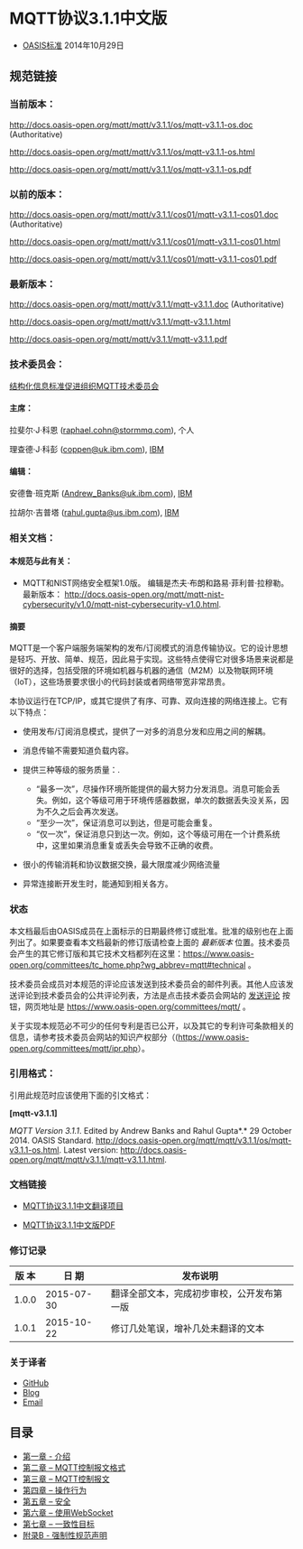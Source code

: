 # MQTT协议3.1.1中文版

* [OASIS标准](https://www.oasis-open.org/committees/mqtt/) 2014年10月29日

## 规范链接

### 当前版本：

<http://docs.oasis-open.org/mqtt/mqtt/v3.1.1/os/mqtt-v3.1.1-os.doc> (Authoritative)

<http://docs.oasis-open.org/mqtt/mqtt/v3.1.1/os/mqtt-v3.1.1-os.html>

<http://docs.oasis-open.org/mqtt/mqtt/v3.1.1/os/mqtt-v3.1.1-os.pdf>

### 以前的版本：

<http://docs.oasis-open.org/mqtt/mqtt/v3.1.1/cos01/mqtt-v3.1.1-cos01.doc> (Authoritative)

<http://docs.oasis-open.org/mqtt/mqtt/v3.1.1/cos01/mqtt-v3.1.1-cos01.html>

<http://docs.oasis-open.org/mqtt/mqtt/v3.1.1/cos01/mqtt-v3.1.1-cos01.pdf>

### 最新版本：

<http://docs.oasis-open.org/mqtt/mqtt/v3.1.1/mqtt-v3.1.1.doc> (Authoritative)

<http://docs.oasis-open.org/mqtt/mqtt/v3.1.1/mqtt-v3.1.1.html>

<http://docs.oasis-open.org/mqtt/mqtt/v3.1.1/mqtt-v3.1.1.pdf>

### 技术委员会：

[结构化信息标准促进组织MQTT技术委员会](https://www.oasis-open.org/committees/mqtt/)

#### 主席：

拉斐尔·J·科恩 (<raphael.cohn@stormmq.com>), 个人

理查德·J·科彭 (<coppen@uk.ibm.com>), [IBM](http://www.ibm.com/)

#### 编辑：

安德鲁·班克斯 (<Andrew_Banks@uk.ibm.com>), [IBM](http://www.ibm.com/)

拉胡尔·吉普塔 (<rahul.gupta@us.ibm.com>), [IBM](http://www.ibm.com/)

### 相关文档：

#### 本规范与此有关：

-   MQTT和NIST网络安全框架1.0版。 编辑是杰夫·布朗和路易·菲利普·拉穆勒。最新版本： <http://docs.oasis-open.org/mqtt/mqtt-nist-cybersecurity/v1.0/mqtt-nist-cybersecurity-v1.0.html>.

#### 摘要

MQTT是一个客户端服务端架构的发布/订阅模式的消息传输协议。它的设计思想是轻巧、开放、简单、规范，因此易于实现。这些特点使得它对很多场景来说都是很好的选择，包括受限的环境如机器与机器的通信（M2M）以及物联网环境（IoT），这些场景要求很小的代码封装或者网络带宽非常昂贵。

本协议运行在TCP/IP，或其它提供了有序、可靠、双向连接的网络连接上。它有以下特点：

- 使用发布/订阅消息模式，提供了一对多的消息分发和应用之间的解耦。
- 消息传输不需要知道负载内容。
- 提供三种等级的服务质量：.

	- “最多一次”，尽操作环境所能提供的最大努力分发消息。消息可能会丢失。例如，这个等级可用于环境传感器数据，单次的数据丢失没关系，因为不久之后会再次发送。
	- “至少一次”，保证消息可以到达，但是可能会重复。
	- “仅一次”，保证消息只到达一次。例如，这个等级可用在一个计费系统中，这里如果消息重复或丢失会导致不正确的收费。
- 很小的传输消耗和协议数据交换，最大限度减少网络流量
- 异常连接断开发生时，能通知到相关各方。

### 状态

本文档最后由OASIS成员在上面标示的日期最终修订或批准。批准的级别也在上面列出了。如果要查看本文档最新的修订版请检查上面的 *最新版本* 位置。技术委员会产生的其它修订版和其它技术文档都列在这里：<https://www.oasis-open.org/committees/tc_home.php?wg_abbrev=mqtt#technical> 。

技术委员会成员对本规范的评论应该发送到技术委员会的邮件列表。其他人应该发送评论到技术委员会的公共评论列表，方法是点击技术委员会网站的 [发送评论](https://www.oasis-open.org/committees/comments/index.php?wg_abbrev=mqtt) 按钮，网页地址是 <https://www.oasis-open.org/committees/mqtt/> 。

关于实现本规范必不可少的任何专利是否已公开，以及其它的专利许可条款相关的信息，请参考技术委员会网站的知识产权部分（(<https://www.oasis-open.org/committees/mqtt/ipr.php>）。

### 引用格式：

引用此规范时应该使用下面的引文格式：

**\[mqtt-v3.1.1\]**

*MQTT Version 3.1.1*. Edited by Andrew Banks and Rahul Gupta*.* 29 October 2014. OASIS Standard. <http://docs.oasis-open.org/mqtt/mqtt/v3.1.1/os/mqtt-v3.1.1-os.html>. Latest version: <http://docs.oasis-open.org/mqtt/mqtt/v3.1.1/mqtt-v3.1.1.html>.

### 文档链接

- [MQTT协议3.1.1中文翻译项目](https://github.com/mcxiaoke/mqtt)

- [MQTT协议3.1.1中文版PDF](https://github.com/mcxiaoke/mqtt/blob/master/protocol/MQTT-3.1.1-CN.pdf)

### 修订记录

| **版 本** | **日 期**  | **发布说明**                               |
|-----------|------------|------------------------------------------|
| 1.0.0     | 2015-07-30 | 翻译全部文本，完成初步审校，公开发布第一版 |
| 1.0.1     | 2015-10-22 | 修订几处笔误，增补几处未翻译的文本         |

### 关于译者

- [GitHub](https://github.com/mcxiaoke)
- [Blog](http://blog.mcxiaoke.com/)
- [Email](mailto:mail@mcxiaoke.com)

## 目录

- [第一章 - 介绍](01-Introduction.md)
- [第二章 – MQTT控制报文格式](02-ControlPacketFormat.md)
- [第三章 – MQTT控制报文](03-ControlPackets.md)
- [第四章 – 操作行为](04-OperationalBehavior.md)
- [第五章 – 安全](05-Security.md)
- [第六章 – 使用WebSocket](06-WebSocket.md)
- [第七章 – 一致性目标](07-Conformance.md)
- [附录B - 强制性规范声明](08-AppendixB.md)
